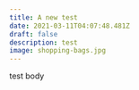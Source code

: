```yaml
---
title: A new test
date: 2021-03-11T04:07:48.481Z
draft: false
description: test
image: shopping-bags.jpg
---
```

test body